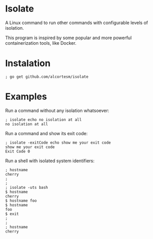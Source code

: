 # Isolate

A Linux command to run other commands with configurable levels of isolation.

This program is inspired by some popular and more powerful containerization tools,
like Docker.

# Instalation

```
; go get github.com/alcortesm/isolate
```

# Examples

Run a command without any isolation whatsoever:
```
; isolate echo no isolation at all
no isolation at all
```

Run a command and show its exit code:
```
; isolate -exitCode echo show me your exit code
show me your exit code
Exit Code 0
```

Run a shell with isolated system identifiers:

```
; hostname
cherry
;
;
; isolate -uts bash
$ hostname
cherry
$ hostname foo
$ hostname
foo
$ exit
;
;
; hostname
cherry
```
